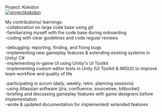 Project: Kokidon   
[![projectkokidon](https://github.com/NeoNova111/Portfolio/assets/59093470/17afa4d3-355f-416a-a8fc-9d9524714fd8)](https://www.studio-fizbin.com/#/projectkokidon/)

My contributions/ learnings:  
-collaboration on large code base using git  
-familiarizing myself with the code base during onboarding  
-coding with clear guidelines and code regular reviews  

-debugging: reporting, finding, and fixing bugs  
-implementing new gameplay features & extending existing systems in Unity/ C#  
-implementing in-game UI using Unitiy's UI Toolkit  
-implementing custom editor tools in Unity (UI Toolkit & IMGUI) to improve team workflow and quality of life  

-participating in scrum (daily, weekly, retro. planning sessions)  
-using Atlassian software (jira, confluence, sourcetree, bitbucket)  
-briefing and discussing gameplay features with game designers before implementation  
-wrote & updated documentation for implemented/ extended features  
